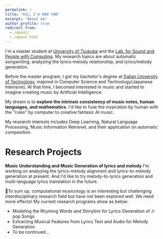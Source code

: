 ```yaml
---
permalink: /
title: "Hi👋，I'm HAN YAN"
excerpt: "About me"
author_profile: true
redirect_from: 
  - /about/
  - /about.html
---
```


I'm a master student at [University of Tsukuba](https://www.tsukuba.ac.jp/en/) and the [Lab. for Sound and People with Computing](https://lspc.slis.tsukuba.ac.jp/en).
My research topics are about automatic songwriting, analyzing the lyrics-melody relationship, and lyrics/melody generation.

Before the master program, I got my bachelor's degree at [Dalian University of Technology](https://www.dlut.edu.cn/), majored in Computer Science and Technology(Japanese Intensive). At that time, I becomed interested in music and started to imagine creating music by Artificial Intelligence.

My dream is to **explore the intrinsic consistency of music notes, human languages, and mathematics**. I'd like to fuse the inspiration by human with the "rules" by computer to creative fantasic AI music. 

My research interests includes Deep Learning, Natural Language Processing, Music Information Retrievel, and their application on automatic composition. 

Research Projects
======
**Music Understanding and Music Generation of lyrics and melody**
I'm working on analyzing the lyrics-melody alignment and lyrics-to-melody generation at present. And I'd like to try melody-to-lyrics generation and multi-language lyrics translation in the future.  

&#127932;To sum up, computational musicology is an interesting but challenging interdisciplinary research field but have not been explored well. We need more effects!
My current research programs show as below:

* Modeling the Rhyming Words and Storyline for Lyrics Generation of J-pop Songs 
* Extracting Musical Features from Lyrics Text and Audio for Melody Generation 
* To be continued...

